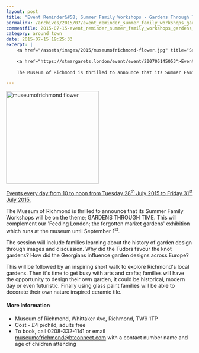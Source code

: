 ```yaml
---
layout: post
title: "Event Reminder&#58; Summer Family Workshops - Gardens Through Time"
permalink: /archives/2015/07/event_reminder_summer_family_workshops_gardens_thr.html
commentfile: 2015-07-15-event_reminder_summer_family_workshops_gardens_thr
category: around_town
date: 2015-07-15 19:25:33
excerpt: |
    <a href="/assets/images/2015/museumofrichmond-flower.jpg" title="See larger version of - museumofrichmond flower"><img src="/assets/images/2015/museumofrichmond-flower_thumb.jpg" width="150" height="150" alt="museumofrichmond flower" class="photo right" /></a>
    
    <a href="https://stmargarets.london/event/event/200705145053">Events every day from 10 to noon from Tuesday 28<sup>th</sup> July 2015 to Friday 31<sup>st</sup> July 2015.</a>
    
    The Museum of Richmond is thrilled to announce that its Summer Family Workshops will be on the theme; GARDENS THROUGH TIME. This will complement our 'Feeding London; the forgotten market gardens' exhibition which runs at the museum until September 1<sup>st</sup>

---
```


<a href="/assets/images/2015/museumofrichmond-flower.jpg" title="See larger version of - museumofrichmond flower"><img src="/assets/images/2015/museumofrichmond-flower_thumb.jpg" width="250" height="250" alt="museumofrichmond flower" class="photo right" /></a>

[Events every day from 10 to noon from Tuesday 28<sup>th</sup> July 2015 to Friday 31<sup>st</sup> July 2015.](https://stmargarets.london/event/event/200705145053)

The Museum of Richmond is thrilled to announce that its Summer Family Workshops will be on the theme; GARDENS THROUGH TIME. This will complement our 'Feeding London; the forgotten market gardens' exhibition which runs at the museum until September 1<sup>st</sup>.

The session will include families learning about the history of garden design through images and discussion. Why did the Tudors favour the knot gardens? How did the Georgians influence garden designs across Europe?

This will be followed by an inspiring short walk to explore Richmond's local gardens. Then it's time to get busy with arts and crafts; families will have the opportunity to design their own garden, it could be historical, modern day or even futuristic. Finally using glass paint families will be able to decorate their own nature inspired ceramic tile.

#### More Information

-   Museum of Richmond, Whittaker Ave, Richmond, TW9 1TP
-   Cost - £4 p/child, adults free
-   To book, call 0208-332-1141 or email <museumofrichmond@btconnect.com> with a contact number name and age of children attending
